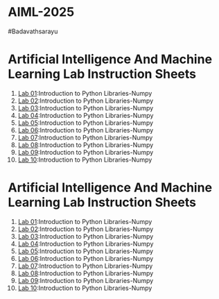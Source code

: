 # AIML-2025
#Badavathsarayu
# Artificial Intelligence And Machine Learning Lab Instruction Sheets
1. [Lab 01](https://github.com/Badavathsarayu/AIML-2025/blob/main/AIML_A1%20(1).pdf):Introduction to Python Libraries-Numpy
2. [Lab 02](https://github.com/Badavathsarayu/AIML-2025/blob/main/AIML_A2%20(1).pdf):Introduction to Python Libraries-Numpy
3. [Lab 03](https://github.com/Badavathsarayu/AIML-2025/blob/main/AIML_A3%20(1).pdf):Introduction to Python Libraries-Numpy
4. [Lab 04]():Introduction to Python Libraries-Numpy
5. [Lab 05]():Introduction to Python Libraries-Numpy
6. [Lab 06]():Introduction to Python Libraries-Numpy
7. [Lab 07]():Introduction to Python Libraries-Numpy
8. [Lab 08]():Introduction to Python Libraries-Numpy
9. [Lab 09]():Introduction to Python Libraries-Numpy
10. [Lab 10]():Introduction to Python Libraries-Numpy

# Artificial Intelligence And Machine Learning Lab Instruction Sheets
1. [Lab 01]():Introduction to Python Libraries-Numpy
2. [Lab 02]():Introduction to Python Libraries-Numpy
3. [Lab 03]():Introduction to Python Libraries-Numpy
4. [Lab 04]():Introduction to Python Libraries-Numpy
5. [Lab 05]():Introduction to Python Libraries-Numpy
6. [Lab 06]():Introduction to Python Libraries-Numpy
7. [Lab 07]():Introduction to Python Libraries-Numpy
8. [Lab 08]():Introduction to Python Libraries-Numpy
9. [Lab 09]():Introduction to Python Libraries-Numpy
10. [Lab 10]():Introduction to Python Libraries-Numpy

